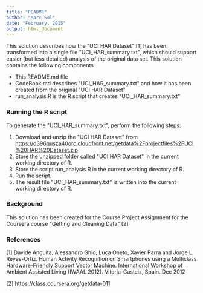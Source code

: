 ```yaml
---
title: "README"
author: "Marc Sol"
date: "February, 2015"
output: html_document
---
```


This solution describes how the "UCI HAR Dataset" [1] has been transformed into a single file "UCI_HAR_summary.txt", which should support easier (but less detailed) analysis of the original data set. This solution contains the following components

* This README.md file
* CodeBook.md describes "UCI_HAR_summary.txt" and how it has been created from the original "UCI HAR Dataset"
* run_analysis.R is the R script that creates "UCI_HAR_summary.txt"

### Running the R script
To generate the "UCI_HAR_summary.txt", perform the following steps:

1. Download and unzip the "UCI HAR Dataset" from https://d396qusza40orc.cloudfront.net/getdata%2Fprojectfiles%2FUCI%20HAR%20Dataset.zip
2. Store the unzipped folder called "UCI HAR Dataset" in the current working directory of R.
3. Store the script run_analysis.R in the current working directory of R.
4. Run the script.
5. The result file "UCI_HAR_summary.txt" is written into the current working directory of R.

### Background
This solution has been created for the Course Project Assignment for the Coursera course "Getting and Cleaning Data" [2]

### References
[1] Davide Anguita, Alessandro Ghio, Luca Oneto, Xavier Parra and Jorge L. Reyes-Ortiz. Human Activity Recognition on Smartphones using a Multiclass Hardware-Friendly Support Vector Machine. International Workshop of Ambient Assisted Living (IWAAL 2012). Vitoria-Gasteiz, Spain. Dec 2012

[2] https://class.coursera.org/getdata-011